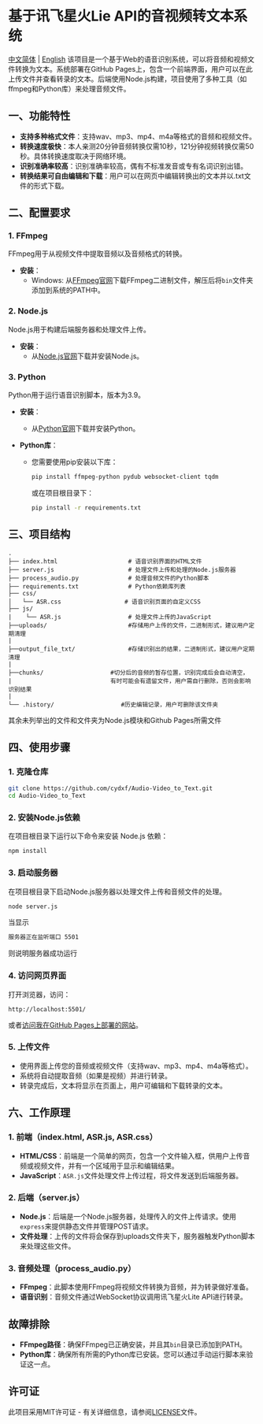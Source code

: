 # 基于讯飞星火Lie API的音视频转文本系统
[中文简体](README.md) | [English](README-en.md)
该项目是一个基于Web的语音识别系统，可以将音频和视频文件转换为文本。系统部署在GitHub Pages上，包含一个前端界面，用户可以在此上传文件并查看转录的文本。后端使用Node.js构建，项目使用了多种工具（如ffmpeg和Python库）来处理音频文件。

## 一、功能特性

- **支持多种格式文件**：支持wav、mp3、mp4、m4a等格式的音频和视频文件。
- **转换速度极快**：本人亲测20分钟音频转换仅需10秒，121分钟视频转换仅需50秒。具体转换速度取决于网络环境。
- **识别准确率较高**：识别准确率较高，偶有不标准发音或专有名词识别出错。
- **转换结果可自由编辑和下载**：用户可以在网页中编辑转换出的文本并以.txt文件的形式下载。

## 二、配置要求

### 1. FFmpeg

FFmpeg用于从视频文件中提取音频以及音频格式的转换。

- **安装**：
  - Windows: 从[FFmpeg官网](https://ffmpeg.org/download.html)下载FFmpeg二进制文件，解压后将`bin`文件夹添加到系统的PATH中。

### 2. Node.js

Node.js用于构建后端服务器和处理文件上传。

- **安装**：
  - 从[Node.js官网](https://nodejs.org/)下载并安装Node.js。

### 3. Python

Python用于运行语音识别脚本，版本为3.9。

- **安装**：
  - 从[Python官网](https://www.python.org/)下载并安装Python。

- **Python库**：
  - 您需要使用pip安装以下库：
    ```bash
    pip install ffmpeg-python pydub websocket-client tqdm
    ```
    或在项目根目录下：
    ```bash
    pip install -r requirements.txt
    ```

## 三、项目结构

```plaintext
.
├── index.html                    # 语音识别界面的HTML文件
├── server.js                     # 处理文件上传和处理的Node.js服务器
├── process_audio.py              # 处理音频文件的Python脚本
├── requirements.txt              # Python依赖库列表
├── css/
│   └── ASR.css                  # 语音识别页面的自定义CSS
├── js/
|    └── ASR.js                   # 处理文件上传的JavaScript
├──uploads/                       #存储用户上传的文件，二进制形式，建议用户定期清理
|
├──output_file_txt/               #存储识别出的结果，二进制形式，建议用户定期清理
|
├──chunks/                   #切分后的音频的暂存位置，识别完成后会自动清空，
|                            有时可能会有遗留文件，用户需自行删除，否则会影响识别结果
|
└── .history/                   #历史编辑记录，用户可删除该文件夹
```
其余未列举出的文件和文件夹为Node.js模块和Github Pages所需文件
## 四、使用步骤

### 1. 克隆仓库

```bash
git clone https://github.com/cydxf/Audio-Video_to_Text.git
cd Audio-Video_to_Text
```

### 2. 安装Node.js依赖

在项目根目录下运行以下命令来安装 Node.js 依赖：

```bash
npm install
```

### 3. 启动服务器

在项目根目录下启动Node.js服务器以处理文件上传和音频文件的处理。

```bash
node server.js
```
当显示
```bash
服务器正在监听端口 5501
```
则说明服务器成功运行
### 4. 访问网页界面

打开浏览器，访问：

```
http://localhost:5501/
```

或者[访问我在GitHub Pages上部署的网站](http://cydxf.github.io/Audio-Video_to_Text)。

### 5. 上传文件

- 使用界面上传您的音频或视频文件（支持wav、mp3、mp4、m4a等格式）。
- 系统将自动提取音频（如果是视频）并进行转录。
- 转录完成后，文本将显示在页面上，用户可编辑和下载转录的文本。

## 六、工作原理

### 1. 前端（index.html, ASR.js, ASR.css）

- **HTML/CSS**：前端是一个简单的网页，包含一个文件输入框，供用户上传音频或视频文件，并有一个区域用于显示和编辑结果。
- **JavaScript**：`ASR.js`文件处理文件上传过程，将文件发送到后端服务器。

### 2. 后端（server.js）

- **Node.js**：后端是一个Node.js服务器，处理传入的文件上传请求。使用`express`来提供静态文件并管理POST请求。
- **文件处理**：上传的文件将会保存到uploads文件夹下，服务器触发Python脚本来处理这些文件。

### 3. 音频处理（process_audio.py）

- **FFmpeg**：此脚本使用FFmpeg将视频文件转换为音频，并为转录做好准备。
- **语音识别**：音频文件通过WebSocket协议调用讯飞星火Lite API进行转录。

## 故障排除

- **FFmpeg路径**：确保FFmpeg已正确安装，并且其`bin`目录已添加到PATH。
- **Python库**：确保所有所需的Python库已安装。您可以通过手动运行脚本来验证这一点。

## 许可证

此项目采用MIT许可证 - 有关详细信息，请参阅[LICENSE](LICENSE)文件。